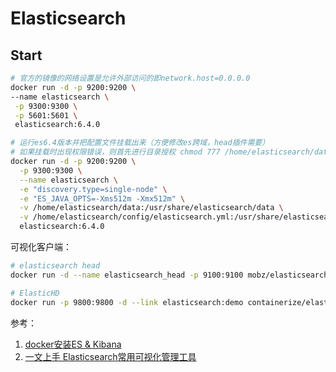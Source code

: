 # Elasticsearch

## Start

```bash
# 官方的镜像的网络设置是允许外部访问的即network.host=0.0.0.0
docker run -d -p 9200:9200 \
--name elasticsearch \
 -p 9300:9300 \
 -p 5601:5601 \
 elasticsearch:6.4.0

# 运行es6.4版本并把配置文件挂载出来（方便修改es跨域，head插件需要）
# 如果挂载时出现权限错误，则首先进行目录授权 chmod 777 /home/elasticsearch/data
docker run -d -p 9200:9200 \
  -p 9300:9300 \
  --name elasticsearch \
  -e "discovery.type=single-node" \
  -e "ES_JAVA_OPTS=-Xms512m -Xmx512m" \
  -v /home/elasticsearch/data:/usr/share/elasticsearch/data \
  -v /home/elasticsearch/config/elasticsearch.yml:/usr/share/elasticsearch/config/elasticsearch.yml \
  elasticsearch:6.4.0
```

可视化客户端：

```bash
# elasticsearch head
docker run -d --name elasticsearch_head -p 9100:9100 mobz/elasticsearch-head:5

# ElasticHD
docker run -p 9800:9800 -d --link elasticsearch:demo containerize/elastichd
```

参考：
1. [docker安装ES & Kibana](https://www.jianshu.com/p/fdfead5acc23)
2. [一文上手 Elasticsearch常用可视化管理工具](https://www.jianshu.com/p/54e04b5b5ce2)